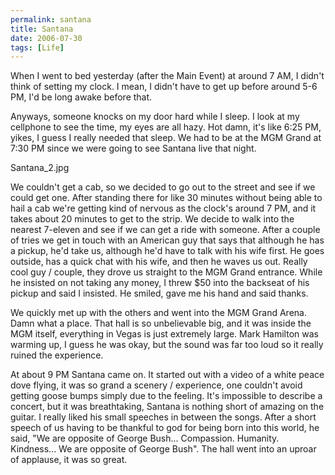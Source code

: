 ```yaml
---
permalink: santana
title: Santana
date: 2006-07-30
tags: [Life]
---
```

When I went to bed yesterday (after the Main Event) at around 7 AM, I didn't think of setting my clock. I mean, I didn't have to get up before around 5-6 PM, I'd be long awake before that.

<!-- more -->

Anyways, someone knocks on my door hard while I sleep. I look at my cellphone to see the time, my eyes are all hazy. Hot damn, it's like 6:25 PM, yikes, I guess I really needed that sleep. We had to be at the MGM Grand at 7:30 PM since we were going to see Santana live that night.

Santana_2.jpg

We couldn't get a cab, so we decided to go out to the street and see if we could get one. After standing there for like 30 minutes without being able to hail a cab we're getting kind of nervous as the clock's around 7 PM, and it takes about 20 minutes to get to the strip. We decide to walk into the nearest 7-eleven and see if we can get a ride with someone. After a couple of tries we get in touch with an American guy that says that although he has a pickup, he'd take us, although he'd have to talk with his wife first. He goes outside, has a quick chat with his wife, and then he waves us out. Really cool guy / couple, they drove us straight to the MGM Grand entrance. While he insisted on not taking any money, I threw $50 into the backseat of his pickup and said I insisted. He smiled, gave me his hand and said thanks.

We quickly met up with the others and went into the MGM Grand Arena. Damn what a place. That hall is so unbelievable big, and it was inside the MGM itself, everything in Vegas is just extremely large. Mark Hamilton was warming up, I guess he was okay, but the sound was far too loud so it really ruined the experience.

At about 9 PM Santana came on. It started out with a video of a white peace dove flying, it was so grand a scenery / experience, one couldn't avoid getting goose bumps simply due to the feeling. It's impossible to describe a concert, but it was breathtaking, Santana is nothing short of amazing on the guitar. I really liked his small speeches in between the songs. After a short speech of us having to be thankful to god for being born into this world, he said, "We are opposite of George Bush... Compassion. Humanity. Kindness... We are opposite of George Bush". The hall went into an uproar of applause, it was so great.

